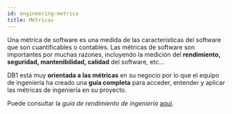 ```yaml
---
id: engineering-metrics
title: Métricas
---
```


Una métrica de software es una medida de las características del software que son cuantificables o contables. Las métricas de software son importantes por muchas razones, incluyendo la medición del **rendimiento, seguridad, mantenibilidad, calidad** del software, etc...

DB1 está muy **orientada a las métricas** en su negocio por lo que el equipo de ingeniería ha creado una **guía completa** para acceder, entender y aplicar las métricas de ingeniería en su proyecto.

Puede consultar la *guía de rendimiento de ingeniería* [aquí](https://github.com/db1group/engineering-performance-guide).